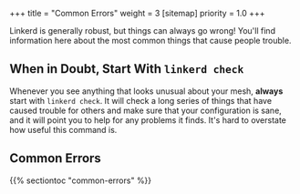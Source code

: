 +++
title = "Common Errors"
weight = 3
[sitemap]
  priority = 1.0
+++

Linkerd is generally robust, but things can always go wrong! You'll find
information here about the most common things that cause people trouble.

## When in Doubt, Start With `linkerd check`

Whenever you see anything that looks unusual about your mesh, **always** start
with `linkerd check`. It will check a long series of things that have caused
trouble for others and make sure that your configuration is sane, and it will
point you to help for any problems it finds. It's hard to overstate how useful
this command is.

## Common Errors

{{% sectiontoc "common-errors" %}}


